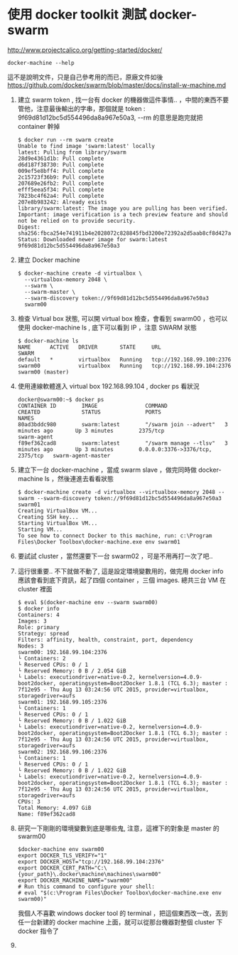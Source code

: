 使用 docker toolkit 測試 docker-swarm 
====================================

http://www.projectcalico.org/getting-started/docker/

    docker-machine --help 

這不是說明文件，只是自己參考用的而已，原廠文件如後 <https://github.com/docker/swarm/blob/master/docs/install-w-machine.md>

1. 建立 swarm token , 找一台有 docker 的機器做這件事情.. ，中間的東西不要管他，注意最後輸出的字串，那個就是 token : 9f69d81d12bc5d554496da8a967e50a3, --rm 的意思是跑完就把 container 幹掉 

	```
    $ docker run --rm swarm create
    Unable to find image 'swarm:latest' locally
    latest: Pulling from library/swarm
    28d9e4361d1b: Pull complete 
    d6d187f38730: Pull complete 
    009ef5e8bff4: Pull complete 
    2c15723f36b9: Pull complete 
    207689e26fb2: Pull complete 
    efff5eea5f34: Pull complete 
    7823bc4f62a4: Pull complete 
    207e8b983242: Already exists 
    library/swarm:latest: The image you are pulling has been verified. Important: image verification is a tech preview feature and should not be relied on to provide security.
    Digest: sha256:fbca254e741911b4e2028072c828845fbd3200e72392a2d5aab8cf8d427af816
    Status: Downloaded newer image for swarm:latest
    9f69d81d12bc5d554496da8a967e50a3
	```
    
1. 建立 Docker machine

    ```
    $ docker-machine create -d virtualbox \
      --virtualbox-memory 2048 \
      --swarm \
      --swarm-master \
      --swarm-discovery token://9f69d81d12bc5d554496da8a967e50a3
      swarm00 
    ```

2.  檢查 Virtual box 狀態, 可以開 virtual box 檢查，會看到 swarm00 ，也可以使用 docker-machine ls , 底下可以看到 IP ，注意 SWARM  狀態
    
    ```
    $ docker-machine ls
    NAME      ACTIVE   DRIVER       STATE     URL                         SWARM
    default   *        virtualbox   Running   tcp://192.168.99.100:2376
    swarm00            virtualbox   Running   tcp://192.168.99.104:2376   swarm00 (master)
    ```
    
3. 使用連線軟體進入 virtual box 192.168.99.104 , docker ps 看狀況

    ```
    docker@swarm00:~$ docker ps
    CONTAINER ID        IMAGE               COMMAND                  CREATED             STATUS              PORTS                              NAMES
    80ad3bddc980        swarm:latest        "/swarm join --advert"   3 minutes ago       Up 3 minutes        2375/tcp                           swarm-agent
    f89ef362cad8        swarm:latest        "/swarm manage --tlsv"   3 minutes ago       Up 3 minutes        0.0.0.0:3376->3376/tcp, 2375/tcp   swarm-agent-master
    ```

4. 建立下一台 docker-machine ，當成 swarm slave ，做完同時做 docker-machine ls ，然後連進去看看狀態
    
    ```
    $ docker-machine create -d virtualbox --virtualbox-memory 2048 --swarm --swarm-discovery token://9f69d81d12bc5d554496da8a967e50a3 swarm01
    Creating VirtualBox VM...
    Creating SSH key...
    Starting VirtualBox VM...
    Starting VM...
    To see how to connect Docker to this machine, run: c:\Program Files\Docker Toolbox\docker-machine.exe env swarm01
    ```
    
5. 要試試 cluster ，當然還要下一台 swarm02 ，可是不用再打一次了吧.. 

6. 這行很重要.. 不下就做不動了, 這是設定環境變數用的，做完用 docker info 應該會看到底下資訊，起了四個 container ，三個 images. 總共三台 VM 在 cluster 裡面
    
    ```
    $ eval $(docker-machine env --swarm swarm00)
    $ docker info
    Containers: 4
    Images: 3
    Role: primary
    Strategy: spread
    Filters: affinity, health, constraint, port, dependency
    Nodes: 3
    swarm00: 192.168.99.104:2376
    └ Containers: 2
    └ Reserved CPUs: 0 / 1
    └ Reserved Memory: 0 B / 2.054 GiB
    └ Labels: executiondriver=native-0.2, kernelversion=4.0.9-boot2docker, operatingsystem=Boot2Docker 1.8.1 (TCL 6.3); master : 7f12e95 - Thu Aug 13 03:24:56 UTC 2015, provider=virtualbox, storagedriver=aufs
    swarm01: 192.168.99.105:2376
    └ Containers: 1
    └ Reserved CPUs: 0 / 1
    └ Reserved Memory: 0 B / 1.022 GiB
    └ Labels: executiondriver=native-0.2, kernelversion=4.0.9-boot2docker, operatingsystem=Boot2Docker 1.8.1 (TCL 6.3); master : 7f12e95 - Thu Aug 13 03:24:56 UTC 2015, provider=virtualbox, storagedriver=aufs
    swarm02: 192.168.99.106:2376
    └ Containers: 1
    └ Reserved CPUs: 0 / 1
    └ Reserved Memory: 0 B / 1.022 GiB
    └ Labels: executiondriver=native-0.2, kernelversion=4.0.9-boot2docker, operatingsystem=Boot2Docker 1.8.1 (TCL 6.3); master : 7f12e95 - Thu Aug 13 03:24:56 UTC 2015, provider=virtualbox, storagedriver=aufs
    CPUs: 3
    Total Memory: 4.097 GiB
    Name: f89ef362cad8
    ```

6. 研究一下剛剛的環境變數到底是哪些鬼, 注意，這裡下的對象是 master 的 swarm00 
    
    ```
    $docker-machine env swarm00 
    export DOCKER_TLS_VERIFY="1"
    export DOCKER_HOST="tcp://192.168.99.104:2376"
    export DOCKER_CERT_PATH="C:\{your_path}\.docker\machine\machines\swarm00"
    export DOCKER_MACHINE_NAME="swarm00"
    # Run this command to configure your shell:
    # eval "$(c:\Program Files\Docker Toolbox\docker-machine.exe env swarm00)"
    ```
    我個人不喜歡 windows docker tool 的 terminal ，把這個東西改一改，丟到任一台新建的 docker machine 上面，就可以從那台機器對整個 cluster 下 docker 指令了
    
8. 